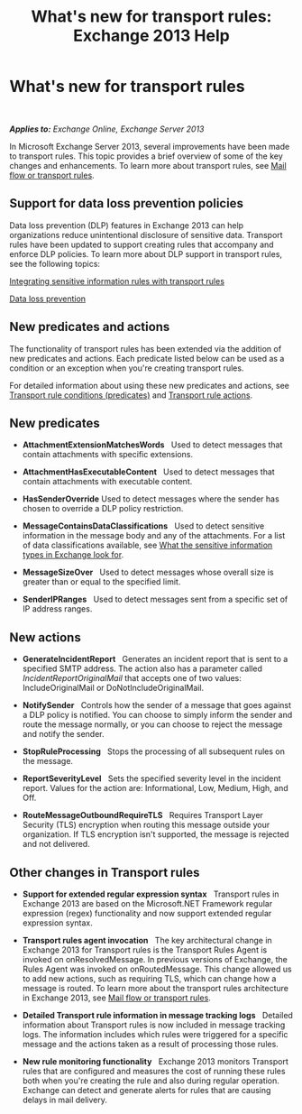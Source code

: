 ﻿---
title: "What's new for transport rules: Exchange 2013 Help"
TOCTitle: What's new for transport rules
ms:assetid: 0c2fc0b5-3cd2-4d79-aa2b-0c7622ae15a8
ms:mtpsurl: https://technet.microsoft.com/en-us/library/JJ150483(v=EXCHG.150)
ms:contentKeyID: 47559940
ms.date: 05/13/2016
mtps_version: v=EXCHG.150
---

# What's new for transport rules

 

_**Applies to:** Exchange Online, Exchange Server 2013_


In Microsoft Exchange Server 2013, several improvements have been made to transport rules. This topic provides a brief overview of some of the key changes and enhancements. To learn more about transport rules, see [Mail flow or transport rules](mail-flow-rules-transport-rules-in-exchange-2013-exchange-2013-help.md).

## Support for data loss prevention policies

Data loss prevention (DLP) features in Exchange 2013 can help organizations reduce unintentional disclosure of sensitive data. Transport rules have been updated to support creating rules that accompany and enforce DLP policies. To learn more about DLP support in transport rules, see the following topics:

[Integrating sensitive information rules with transport rules](integrating-sensitive-information-rules-with-transport-rules-exchange-2013-help.md)

[Data loss prevention](https://docs.microsoft.com/en-us/exchange/security-and-compliance/data-loss-prevention/data-loss-prevention)

## New predicates and actions

The functionality of transport rules has been extended via the addition of new predicates and actions. Each predicate listed below can be used as a condition or an exception when you're creating transport rules.

For detailed information about using these new predicates and actions, see [Transport rule conditions (predicates)](mail-flow-rule-conditions-and-exceptions-predicates-in-exchange-2013-exchange-2013-help.md) and [Transport rule actions](mail-flow-rule-actions-in-exchange-2013-exchange-2013-help.md).

## New predicates

  -  **AttachmentExtensionMatchesWords**   Used to detect messages that contain attachments with specific extensions.

  -  **AttachmentHasExecutableContent**   Used to detect messages that contain attachments with executable content.

  -  **HasSenderOverride** Used to detect messages where the sender has chosen to override a DLP policy restriction.

  -  **MessageContainsDataClassifications**   Used to detect sensitive information in the message body and any of the attachments. For a list of data classifications available, see [What the sensitive information types in Exchange look for](what-the-sensitive-information-types-in-exchange-look-for-exchange-online-help.md).

  -  **MessageSizeOver**   Used to detect messages whose overall size is greater than or equal to the specified limit.

  -  **SenderIPRanges**   Used to detect messages sent from a specific set of IP address ranges.

## New actions

  -  **GenerateIncidentReport**   Generates an incident report that is sent to a specified SMTP address. The action also has a parameter called *IncidentReportOriginalMail* that accepts one of two values: IncludeOriginalMail or DoNotIncludeOriginalMail.

  -  **NotifySender**   Controls how the sender of a message that goes against a DLP policy is notified. You can choose to simply inform the sender and route the message normally, or you can choose to reject the message and notify the sender.

  -  **StopRuleProcessing**   Stops the processing of all subsequent rules on the message.

  -  **ReportSeverityLevel**   Sets the specified severity level in the incident report. Values for the action are: Informational, Low, Medium, High, and Off.

  -  **RouteMessageOutboundRequireTLS**   Requires Transport Layer Security (TLS) encryption when routing this message outside your organization. If TLS encryption isn't supported, the message is rejected and not delivered.

## Other changes in Transport rules

  - **Support for extended regular expression syntax**   Transport rules in Exchange 2013 are based on the Microsoft.NET Framework regular expression (regex) functionality and now support extended regular expression syntax.

  - **Transport rules agent invocation**   The key architectural change in Exchange 2013 for Transport rules is the Transport Rules Agent is invoked on onResolvedMessage. In previous versions of Exchange, the Rules Agent was invoked on onRoutedMessage. This change allowed us to add new actions, such as requiring TLS, which can change how a message is routed. To learn more about the transport rules architecture in Exchange 2013, see [Mail flow or transport rules](mail-flow-rules-transport-rules-in-exchange-2013-exchange-2013-help.md).

  - **Detailed Transport rule information in message tracking logs**   Detailed information about Transport rules is now included in message tracking logs. The information includes which rules were triggered for a specific message and the actions taken as a result of processing those rules.

  - **New rule monitoring functionality**   Exchange 2013 monitors Transport rules that are configured and measures the cost of running these rules both when you're creating the rule and also during regular operation. Exchange can detect and generate alerts for rules that are causing delays in mail delivery.

